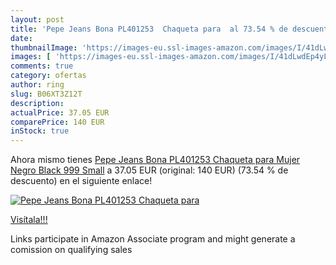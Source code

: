 ```yaml
---
layout: post
title: 'Pepe Jeans Bona PL401253  Chaqueta para  al 73.54 % de descuento'
date: 
thumbnailImage: 'https://images-eu.ssl-images-amazon.com/images/I/41dLwdEp4yL._SL200_.jpg'
images: [ 'https://images-eu.ssl-images-amazon.com/images/I/41dLwdEp4yL._SL200_.jpg' ]
comments: true
category: ofertas
author: ring
slug: B06XT3Z12T
description:
actualPrice: 37.05 EUR
comparePrice: 140 EUR
inStock: true
---
```


Ahora mismo tienes [Pepe Jeans Bona PL401253  Chaqueta para Mujer  Negro  Black 999  Small](https://www.amazon.es/dp/B06XT3Z12T/?tag=tolees-21) a 37.05 EUR (original: 140 EUR) (73.54 %  de descuento) en el siguiente enlace!

[![Pepe Jeans Bona PL401253  Chaqueta para ](https://images-eu.ssl-images-amazon.com/images/I/41dLwdEp4yL._SL200_.jpg)](https://www.amazon.es/dp/B06XT3Z12T/?tag=tolees-21)

[Visítala!!!](https://www.amazon.es/dp/B06XT3Z12T/?tag=tolees-21)

Links participate in Amazon Associate program and might generate a comission on qualifying sales
